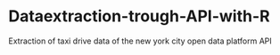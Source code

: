 # Dataextraction-trough-API-with-R
Extraction of taxi drive data of the new york city open data platform API
